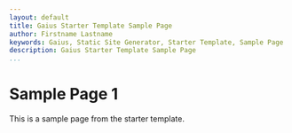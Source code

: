 ```yaml
---
layout: default
title: Gaius Starter Template Sample Page
author: Firstname Lastname
keywords: Gaius, Static Site Generator, Starter Template, Sample Page
description: Gaius Starter Template Sample Page
...
```


# Sample Page 1

This is a sample page from the starter template.

